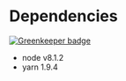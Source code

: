 # Dependencies

[![Greenkeeper badge](https://badges.greenkeeper.io/loicgasser/react-boilerplate.svg)](https://greenkeeper.io/)

- node v8.1.2
- yarn 1.9.4
